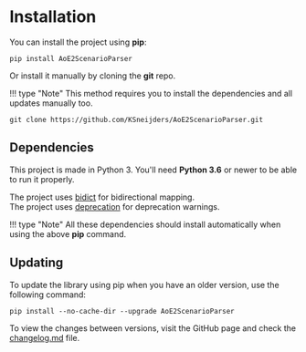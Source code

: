 # Installation

You can install the project using **pip**:

    pip install AoE2ScenarioParser 

Or install it manually by cloning the **git** repo.

!!! type "Note"
    This method requires you to install the dependencies and all updates manually too.

```
git clone https://github.com/KSneijders/AoE2ScenarioParser.git
```

## Dependencies

This project is made in Python 3. You'll need **Python 3.6** or newer to be able to run it properly.

The project uses [bidict] for bidirectional  mapping.  
The project uses [deprecation] for deprecation warnings.

!!! type "Note"
    All these dependencies should install automatically when using the above **pip** command.

[bidict]: https://pypi.org/project/bidict/
[deprecation]: https://pypi.org/project/deprecation/

## Updating

To update the library using pip when you have an older version, use the following command:

    pip install --no-cache-dir --upgrade AoE2ScenarioParser

To view the changes between versions, visit the GitHub page and check the [changelog.md] file.

[changelog.md]: https://github.com/KSneijders/AoE2ScenarioParser/blob/master/changelog.md
